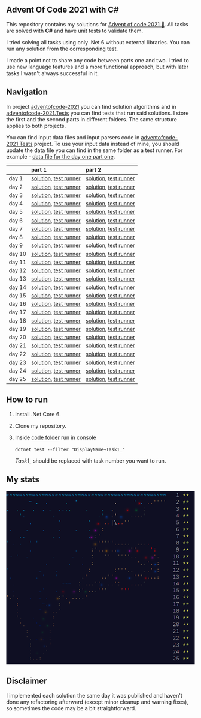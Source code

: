 ## Advent Of Code 2021 with C#

This repository contains my solutions for [Advent of code 2021 🎄](https://adventofcode.com/2021). All tasks are solved with **C#** and have unit tests to validate them.

I tried solving all tasks using only .Net 6 without external libraries. You can run any solution from the corresponding test. 

I made a point not to share any code between parts one and two. I tried to use new language features and a more functional approach, but with later tasks I wasn't always successful in it.

## Navigation
In project [adventofcode-2021](./code/adventofcode-2021) you can find solution algorithms and in [adventofcode-2021.Tests](./code/adventofcode-2021.Tests) you can find tests that run said solutions. I store the first and the second parts in different folders. The same structure applies to both projects.

You can find input data files and input parsers code in [adventofcode-2021.Tests](./code/adventofcode-2021.Tests) project. To use your input data instead of mine, you should update the data file you can find in the same folder as a test runner. For example - [data file for the day one part one](./code/adventofcode-2021.Tests/Task1/Data.txt).


|                                                | part 1                              | part 2                              |
|:-----------------------------------------------|:------------------------------------|:------------------------------------|
| day 1 | [solution](./code/adventofcode-2021/Task1/Task1.cs), [test runner](./code/adventofcode-2021.Tests/Task1/Task1Tests.cs) | [solution](./code/adventofcode-2021/Task2/Task2.cs), [test runner](./code/adventofcode-2021.Tests/Task2/Task2Tests.cs) |
| day 2 | [solution](./code/adventofcode-2021/Task3/Task3.cs), [test runner](./code/adventofcode-2021.Tests/Task3/Task3Tests.cs) | [solution](./code/adventofcode-2021/Task4/Task4.cs), [test runner](./code/adventofcode-2021.Tests/Task4/Task4Tests.cs) |
| day 3 | [solution](./code/adventofcode-2021/Task5/Task5.cs), [test runner](./code/adventofcode-2021.Tests/Task5/Task5Tests.cs) | [solution](./code/adventofcode-2021/Task6/Task6.cs), [test runner](./code/adventofcode-2021.Tests/Task6/Task6Tests.cs) |
| day 4 | [solution](./code/adventofcode-2021/Task7/Task7.cs), [test runner](./code/adventofcode-2021.Tests/Task7/Task7Tests.cs) | [solution](./code/adventofcode-2021/Task8/Task8.cs), [test runner](./code/adventofcode-2021.Tests/Task8/Task8Tests.cs) |
| day 5 | [solution](./code/adventofcode-2021/Task9/Task9.cs), [test runner](./code/adventofcode-2021.Tests/Task9/Task9Tests.cs) | [solution](./code/adventofcode-2021/Task10/Task10.cs), [test runner](./code/adventofcode-2021.Tests/Task10/Task10Tests.cs) |
| day 6 | [solution](./code/adventofcode-2021/Task11/Task11.cs), [test runner](./code/adventofcode-2021.Tests/Task11/Task11Tests.cs) | [solution](./code/adventofcode-2021/Task12/Task12.cs), [test runner](./code/adventofcode-2021.Tests/Task12/Task12Tests.cs) |
| day 7 | [solution](./code/adventofcode-2021/Task13/Task13.cs), [test runner](./code/adventofcode-2021.Tests/Task13/Task13Tests.cs) | [solution](./code/adventofcode-2021/Task14/Task14.cs), [test runner](./code/adventofcode-2021.Tests/Task14/Task14Tests.cs) |
| day 8 | [solution](./code/adventofcode-2021/Task15/Task15.cs), [test runner](./code/adventofcode-2021.Tests/Task15/Task15Tests.cs) | [solution](./code/adventofcode-2021/Task16/Task16.cs), [test runner](./code/adventofcode-2021.Tests/Task16/Task16Tests.cs) |
| day 9 | [solution](./code/adventofcode-2021/Task17/Task17.cs), [test runner](./code/adventofcode-2021.Tests/Task17/Task17Tests.cs) | [solution](./code/adventofcode-2021/Task18/Task18.cs), [test runner](./code/adventofcode-2021.Tests/Task18/Task18Tests.cs) |
| day 10 | [solution](./code/adventofcode-2021/Task19/Task19.cs), [test runner](./code/adventofcode-2021.Tests/Task19/Task19Tests.cs) | [solution](./code/adventofcode-2021/Task20/Task20.cs), [test runner](./code/adventofcode-2021.Tests/Task20/Task20Tests.cs) |
| day 11 | [solution](./code/adventofcode-2021/Task21/Task21.cs), [test runner](./code/adventofcode-2021.Tests/Task21/Task21Tests.cs) | [solution](./code/adventofcode-2021/Task22/Task22.cs), [test runner](./code/adventofcode-2021.Tests/Task22/Task22Tests.cs) |
| day 12 | [solution](./code/adventofcode-2021/Task23/Task23.cs), [test runner](./code/adventofcode-2021.Tests/Task23/Task23Tests.cs) | [solution](./code/adventofcode-2021/Task24/Task24.cs), [test runner](./code/adventofcode-2021.Tests/Task24/Task24Tests.cs) |
| day 13 | [solution](./code/adventofcode-2021/Task25/Task25.cs), [test runner](./code/adventofcode-2021.Tests/Task25/Task25Tests.cs) | [solution](./code/adventofcode-2021/Task26/Task26.cs), [test runner](./code/adventofcode-2021.Tests/Task26/Task26Tests.cs) |
| day 14 | [solution](./code/adventofcode-2021/Task27/Task27.cs), [test runner](./code/adventofcode-2021.Tests/Task27/Task27Tests.cs) | [solution](./code/adventofcode-2021/Task28/Task28.cs), [test runner](./code/adventofcode-2021.Tests/Task28/Task28Tests.cs) |
| day 15 | [solution](./code/adventofcode-2021/Task29/Task29.cs), [test runner](./code/adventofcode-2021.Tests/Task29/Task29Tests.cs) | [solution](./code/adventofcode-2021/Task30/Task30.cs), [test runner](./code/adventofcode-2021.Tests/Task30/Task30Tests.cs) |
| day 16 | [solution](./code/adventofcode-2021/Task31/Task31.cs), [test runner](./code/adventofcode-2021.Tests/Task31/Task31Tests.cs) | [solution](./code/adventofcode-2021/Task32/Task32.cs), [test runner](./code/adventofcode-2021.Tests/Task32/Task32Tests.cs) |
| day 17 | [solution](./code/adventofcode-2021/Task33/Task33.cs), [test runner](./code/adventofcode-2021.Tests/Task33/Task33Tests.cs) | [solution](./code/adventofcode-2021/Task34/Task34.cs), [test runner](./code/adventofcode-2021.Tests/Task34/Task34Tests.cs) |
| day 18 | [solution](./code/adventofcode-2021/Task35/Task35.cs), [test runner](./code/adventofcode-2021.Tests/Task35/Task35Tests.cs) | [solution](./code/adventofcode-2021/Task36/Task36.cs), [test runner](./code/adventofcode-2021.Tests/Task36/Task36Tests.cs) |
| day 19 | [solution](./code/adventofcode-2021/Task37/Task37.cs), [test runner](./code/adventofcode-2021.Tests/Task37/Task37Tests.cs) | [solution](./code/adventofcode-2021/Task38/Task38.cs), [test runner](./code/adventofcode-2021.Tests/Task38/Task38Tests.cs) |
| day 20 | [solution](./code/adventofcode-2021/Task39/Task39.cs), [test runner](./code/adventofcode-2021.Tests/Task39/Task39Tests.cs) | [solution](./code/adventofcode-2021/Task40/Task40.cs), [test runner](./code/adventofcode-2021.Tests/Task40/Task40Tests.cs) |
| day 21 | [solution](./code/adventofcode-2021/Task41/Task41.cs), [test runner](./code/adventofcode-2021.Tests/Task41/Task41Tests.cs) | [solution](./code/adventofcode-2021/Task42/Task42.cs), [test runner](./code/adventofcode-2021.Tests/Task42/Task42Tests.cs) |
| day 22 | [solution](./code/adventofcode-2021/Task43/Task43.cs), [test runner](./code/adventofcode-2021.Tests/Task43/Task43Tests.cs) | [solution](./code/adventofcode-2021/Task44/Task44.cs), [test runner](./code/adventofcode-2021.Tests/Task44/Task44Tests.cs) |
| day 23 | [solution](./code/adventofcode-2021/Task45/Task45.cs), [test runner](./code/adventofcode-2021.Tests/Task45/Task45Tests.cs) | [solution](./code/adventofcode-2021/Task45/Task45.cs), [test runner](./code/adventofcode-2021.Tests/Task45/Task45Tests.cs) |
| day 24 | [solution](./code/adventofcode-2021/Task47/Task47.cs), [test runner](./code/adventofcode-2021.Tests/Task47/Task47Tests.cs) | [solution](./code/adventofcode-2021/Task47/Task47.cs), [test runner](./code/adventofcode-2021.Tests/Task47/Task47Tests.cs) |
| day 25 | [solution](./code/adventofcode-2021/Task49/Task49.cs), [test runner](./code/adventofcode-2021.Tests/Task49/Task49Tests.cs) | [solution](./code/adventofcode-2021/Task49/Task49.cs), [test runner](./code/adventofcode-2021.Tests/Task49/Task49Tests.cs) |

## How to run
1) Install .Net Core 6.
2) Clone my repository.
3) Inside [code folder](./code) run in console

    `dotnet test --filter "DisplayName~Task1_"`

    *Task1_* should be replaced with task number you want to run.

## My stats
![main](https://raw.githubusercontent.com/flerka/adventofcode-2021/master/.github/img/1.png)

## Disclaimer
I implemented each solution the same day it was published and haven't done any refactoring afterward (except minor cleanup and warning fixes), so sometimes the code may be a bit straightforward.